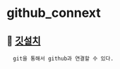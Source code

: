 # github_connext

## 🎠 [깃설치](https://git-scm.com/download/win)

      git을 통해서 github과 연결할 수 있다.      

###
